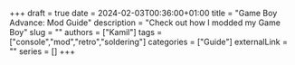 +++ 
draft = true
date = 2024-02-03T00:36:00+01:00
title = "Game Boy Advance: Mod Guide"
description = "Check out how I modded my Game Boy"
slug = ""
authors = ["Kamil"]
tags = ["console","mod","retro","soldering"]
categories = ["Guide"]
externalLink = ""
series = []
+++

